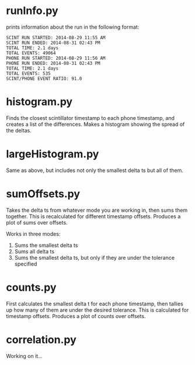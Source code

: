 # runInfo.py

prints information about the run in the following format:

```
SCINT RUN STARTED: 2014-08-29 11:55 AM
SCINT RUN ENDED: 2014-08-31 02:43 PM
TOTAL TIME: 2.1 days
TOTAL EVENTS: 49064 
PHONE RUN STARTED: 2014-08-29 11:56 AM
PHONE RUN ENDED: 2014-08-31 02:43 PM
TOTAL TIME: 2.1 days
TOTAL EVENTS: 535 
SCINT/PHONE EVENT RATIO: 91.0 
```

# histogram.py

Finds the closest scintillator timestamp to each phone timestamp, and creates a list of the differences. Makes a histogram showing the spread of the deltas.

# largeHistogram.py

Same as above, but includes not only the smallest delta ts but all of them.

# sumOffsets.py

Takes the delta ts from whatever mode you are working in, then sums them together. This is recalculated for different timestamp offsets. Produces a plot of sums over offsets.

Works in three modes:  
  1. Sums the smallest delta ts  
  2. Sums all delta ts  
  3. Sums the smallest delta ts, but only if they are under the tolerance specified  

# counts.py

First calculates the smallest delta t for each phone timestamp, then tallies up how many of them are under the desired tolerance. This is calculated for timestamp offsets. Produces a plot of counts over offsets.

# correlation.py

Working on it...
